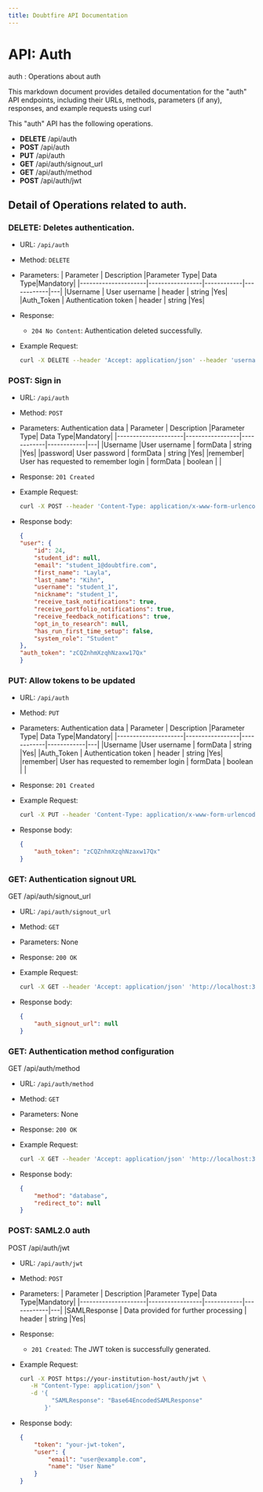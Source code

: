 ```yaml
---
title: Doubtfire API Documentation
---
```


# API: Auth
auth : Operations about auth 

This markdown document provides detailed documentation for the "auth" API endpoints, including their URLs, methods, parameters (if any), responses, and example requests using curl

This "auth" API has the following operations.
- **DELETE** /api/auth
- **POST** /api/auth
- **PUT** /api/auth
- **GET** /api/auth/signout_url
- **GET** /api/auth/method
- **POST** /api/auth/jwt

## Detail of Operations related to auth.

### DELETE: Deletes authentication.


- URL: `/api/auth`
- Method: `DELETE`
- Parameters: 
    | Parameter           | Description     |Parameter Type| Data Type|Mandatory|
    |---------------------|-----------------|------------|------------|---|
    |Username | User username | header | string |Yes|
    |Auth_Token | Authentication token | header | string |Yes|
    
- Response:
  - `204 No Content`: Authentication deleted successfully.

- Example Request:
  ```bash
  curl -X DELETE --header 'Accept: application/json' --header 'username: student_1' --header 'auth_token: RbYVL1screzs9QGbAkd' 'http://localhost:3000/api/auth' curl -X DELETE http://doubtfire.com/api/auth
  ```

### POST: Sign in 

- URL: `/api/auth`
- Method:  `POST`
- Parameters: Authentication data
    | Parameter           | Description     |Parameter Type| Data Type|Mandatory|
    |---------------------|-----------------|------------|------------|---|
    |Username |User username | formData | string |Yes|
    |password| User password | formData | string |Yes|
    |remember| User has requested to remember login | formData | boolean | |


- Response:
`201 Created`
- Example Request:
    ```bash
    curl -X POST --header 'Content-Type: application/x-www-form-urlencoded' --header 'Accept: application/json' -d 'username=student_1&password=password&remember=false' 'http://localhost:3000/api/auth'
    ```

- Response body:
    ```json
    {
    "user": {
        "id": 24,
        "student_id": null,
        "email": "student_1@doubtfire.com",
        "first_name": "Layla",
        "last_name": "Kihn",
        "username": "student_1",
        "nickname": "student_1",
        "receive_task_notifications": true,
        "receive_portfolio_notifications": true,
        "receive_feedback_notifications": true,
        "opt_in_to_research": null,
        "has_run_first_time_setup": false,
        "system_role": "Student"
    },
    "auth_token": "zCQZnhmXzqhNzaxw17Qx"
    }
    ```

### PUT: Allow tokens to be updated

- URL: `/api/auth`
- Method:  `PUT`
- Parameters: Authentication data
    | Parameter           | Description     |Parameter Type| Data Type|Mandatory|
    |---------------------|-----------------|------------|------------|---|
    |Username |User username | formData | string |Yes|
    |Auth_Token | Authentication token | header | string |Yes|
    |remember| User has requested to remember login | formData | boolean | |


- Response:
`201 Created`
- Example Request:
    ```bash
    curl -X PUT --header 'Content-Type: application/x-www-form-urlencoded' --header 'Accept: application/json' --header 'username: student_1' --header 'auth_token: zCQZnhmXzqhNzaxw17Qx' -d 'remember=false' 'http://localhost:3000/api/auth'
    ```
- Response body:
    ```json
    {
        "auth_token": "zCQZnhmXzqhNzaxw17Qx"
    }
    ```

### GET: Authentication signout URL
GET /api/auth/signout_url

- URL: `/api/auth/signout_url`
- Method: `GET`
- Parameters: None
- Response:
`200 OK`

- Example Request:
    ```bash
    curl -X GET --header 'Accept: application/json' 'http://localhost:3000/api/auth/signout_url'
    ```
- Response body: 
    ```json
    {
        "auth_signout_url": null
    }
    ```


### GET: Authentication method configuration
GET /api/auth/method

- URL: `/api/auth/method`
- Method: `GET`
- Parameters: None
- Response:
`200 OK`

- Example Request:
    ```bash
    curl -X GET --header 'Accept: application/json' 'http://localhost:3000/api/auth/method'
    ```
- Response body: 
    ```json
    {
        "method": "database",
        "redirect_to": null
    }
    ```

### POST: SAML2.0 auth
POST /api/auth/jwt

- URL: `/api/auth/jwt`
- Method: `POST`
- Parameters: 
    | Parameter           | Description     |Parameter Type| Data Type|Mandatory|
    |---------------------|-----------------|------------|------------|---|
    |SAMLResponse | Data provided for further processing | header | string |Yes|
    
- Response:
  - `201 Created`: The JWT token is successfully generated.

- Example Request:
  ```bash
  curl -X POST https://your-institution-host/auth/jwt \
     -H "Content-Type: application/json" \
     -d '{
           "SAMLResponse": "Base64EncodedSAMLResponse"
         }'

  ```
- Response body:
    ```json
    {
        "token": "your-jwt-token",
        "user": {
            "email": "user@example.com",
            "name": "User Name"
        }
    }
    ```


